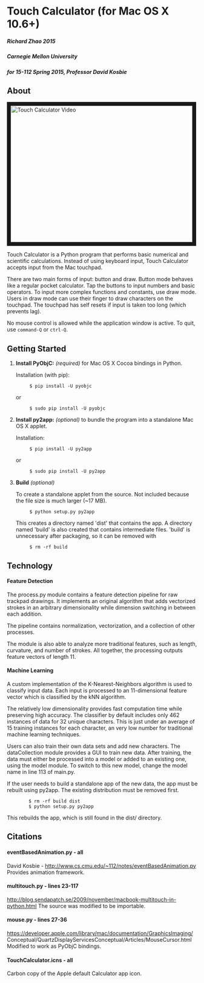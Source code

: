 # Touch Calculator (for Mac OS X 10.6+)

##### Richard Zhao 2015
##### Carnegie Mellon University
##### for 15-112 Spring 2015, Professor David Kosbie



## About

<a href="http://www.youtube.com/watch?feature=player_embedded&v=9xGWnnozi-M&feature=youtu.be
" target="_blank"><img src="http://img.youtube.com/vi/9xGWnnozi-M&feature=youtu.be/1.jpg" 
alt="Touch Calculator Video" width="480" height="360" border="10" /></a>

Touch Calculator is a Python program that performs basic numerical and
scientific calculations. Instead of using keyboard input, Touch Calculator
accepts input from the Mac touchpad.

There are two main forms of input: button and draw. Button mode behaves like a
regular pocket calculator. Tap the buttons to input numbers and basic operators.
To input more complex functions and constants, use draw mode. Users in draw mode
can use their finger to draw characters on the touchpad. The touchpad has self
resets if input is taken too long (which prevents lag).

No mouse control is allowed while the application window is active. To quit,
use `command-Q` or `ctrl-Q`.


## Getting Started


1. **Install PyObjC:** *(required)* for Mac OS X Cocoa bindings in Python.

    Installation (with pip):

            $ pip install -U pyobjc

    or 

            $ sudo pip install -U pyobjc


2. **Install py2app:** *(optional)* to bundle the program into a standalone Mac
OS X applet.
	   
    Installation:

            $ pip install -U py2app

    or

            $ sudo pip install -U py2app
	

3. **Build** *(optional)*

    To create a standalone applet from the source. Not included because the file
    size is much larger (~17 MB).

            $ python setup.py py2app

    This creates a directory named 'dist' that contains the app. A directory
    named 'build' is also created that contains intermediate files. 'build' is
    unnecessary after packaging, so it can be removed with

            $ rm -rf build


## Technology


#### Feature Detection

The process.py module contains a feature detection pipeline for raw trackpad
drawings. It implements an original algorithm that adds vectorized strokes
in an arbitrary dimensionality while dimension switching in between each
addition.

The pipeline contains normalization, vectorization, and a collection of
other processes.

The module is also able to analyze more traditional features, such as
length, curvature, and number of strokes. All together, the processing
outputs feature vectors of length 11.

#### Machine Learning
    
A custom implementation of the K-Nearest-Neighbors algorithm is used to 
classify input data. Each input is processed to an 11-dimensional feature
vector which is classified by the kNN algorithm.

The relatively low dimensionality provides fast computation time while
preserving high accuracy. The classifier by default includes only 462
instances of data for 32 unique characters. This is just under an average
of 15 training instances for each character, an very low number for
traditional machine learning techniques.

Users can also train their own data sets and add new characters. The
dataCollection module provides a GUI to train new data. After training,
the data must either be processed into a model or added to an existing one,
using the model module. To switch to this new model, change the model name
in line 113 of main.py.

If the user needs to build a standalone app of the new data, the app must
be rebuilt using py2app. The existing distribution must be removed first.

            $ rm -rf build dist
            $ python setup.py py2app

This rebuilds the app, which is still found in the dist/ directory.


## Citations

#### eventBasedAnimation.py - all

David Kosbie - http://www.cs.cmu.edu/~112/notes/eventBasedAnimation.py
Provides animation framework.

#### multitouch.py - lines 23-117 

http://blog.sendapatch.se/2009/november/macbook-multitouch-in-python.html
The source was modified to be importable.

#### mouse.py - lines 27-36

https://developer.apple.com/library/mac/documentation/GraphicsImaging/
Conceptual/QuartzDisplayServicesConceptual/Articles/MouseCursor.html
Modified to work as PyObjC bindings.

#### TouchCalculator.icns - all

Carbon copy of the Apple default Calculator app icon.

